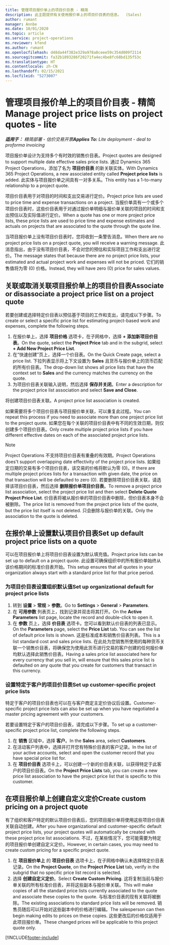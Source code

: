 ```yaml
---
title: 管理项目报价单上的项目价目表 - 精简
description: 此主题提供有关使用报价单上的项目价目表的信息。  (Sales)
author: rumant
manager: Annbe
ms.date: 10/01/2020
ms.topic: article
ms.service: project-operations
ms.reviewer: kfend
ms.author: rumant
ms.openlocfilehash: d48da44f382e329a978a8ceee59c354d009f2114
ms.sourcegitcommit: fa32b1893286f20271fa4ec4be8fc68bd135f53c
ms.translationtype: HT
ms.contentlocale: zh-CN
ms.lasthandoff: 02/15/2021
ms.locfileid: "5273007"
---
```

# <a name="manage-project-price-lists-on-project-quotes---lite"></a><span data-ttu-id="420a5-104">管理项目报价单上的项目价目表 - 精简</span><span class="sxs-lookup"><span data-stu-id="420a5-104">Manage project price lists on project quotes - lite</span></span>

<span data-ttu-id="420a5-105">_**适用于：** 精简部署 - 估价交易开票_</span><span class="sxs-lookup"><span data-stu-id="420a5-105">_**Applies To:** Lite deployment - deal to proforma invoicing_</span></span>

<span data-ttu-id="420a5-106">项目报价单设计为支持多个有时效的销售价目表。</span><span class="sxs-lookup"><span data-stu-id="420a5-106">Project quotes are designed to support multiple date effective sales price lists.</span></span> <span data-ttu-id="420a5-107">通过 Dynamics 365 Project Operations，添加了名为 **项目价目表** 的新关联实体。</span><span class="sxs-lookup"><span data-stu-id="420a5-107">With Dynamics 365 Project Operations, a new associated entity called **Project price lists** is added.</span></span> <span data-ttu-id="420a5-108">此实体与项目报价单之间具有一对多关系。</span><span class="sxs-lookup"><span data-stu-id="420a5-108">This entity has a 1-to-many relationship to a project quote.</span></span>

<span data-ttu-id="420a5-109">项目价目表用于对项目的时间和支出交易进行定价。</span><span class="sxs-lookup"><span data-stu-id="420a5-109">Project price lists are used to price time and expense transactions on a project.</span></span> <span data-ttu-id="420a5-110">当报价单具有一个或多个项目价目表时，这些价目表用于对通过报价单明细与报价单关联的项目的时间和支出预估以及实际值进行定价。</span><span class="sxs-lookup"><span data-stu-id="420a5-110">When a quote has one or more project price lists, these price lists are used to price time and expense estimates and actuals on projects that are associated to the quote through the quote line.</span></span>

<span data-ttu-id="420a5-111">当项目报价单上没有项目价目表时，您将收到一条警告消息。</span><span class="sxs-lookup"><span data-stu-id="420a5-111">When there are no project price lists on a project quote, you will receive a warning message.</span></span> <span data-ttu-id="420a5-112">此消息指出，由于没有项目价目表，不会对您的预估和实际项目工作和支出进行定价。</span><span class="sxs-lookup"><span data-stu-id="420a5-112">The message states that because there are no project price lists, your estimated and actual project work and expenses will not be priced.</span></span> <span data-ttu-id="420a5-113">它们的销售值将为零 (0) 价格。</span><span class="sxs-lookup"><span data-stu-id="420a5-113">Instead, they will have zero (0) price for sales values.</span></span>

## <a name="associate-or-disassociate-a-project-price-list-on-a-project-quote"></a><span data-ttu-id="420a5-114">关联或取消关联项目报价单上的项目价目表</span><span class="sxs-lookup"><span data-stu-id="420a5-114">Associate or disassociate a project price list on a project quote</span></span>

<span data-ttu-id="420a5-115">若要创建或选择特定价目表以预估基于项目的工作和支出，请完成以下步骤。</span><span class="sxs-lookup"><span data-stu-id="420a5-115">To create or select a specific price list for estimating project-based work and expenses, complete the following steps.</span></span>

1. <span data-ttu-id="420a5-116">在报价单上，选择 **项目价格** 选项卡，在子网格中，选择 **+ 添加新项目价目表**。</span><span class="sxs-lookup"><span data-stu-id="420a5-116">On the quote, select the **Project Price** tab and in the subgrid, select **+ Add New Project Price List**.</span></span>
2. <span data-ttu-id="420a5-117">在“快速创建”页上，选择一个价目表。</span><span class="sxs-lookup"><span data-stu-id="420a5-117">On the Quick Create page, select a price list.</span></span> <span data-ttu-id="420a5-118">下拉列表显示将上下文设置为 **Sales** 且货币与报价单上的货币匹配的所有价目表。</span><span class="sxs-lookup"><span data-stu-id="420a5-118">The drop-down list shows all price lists that have the context set to **Sales** and the currency matches the currency on the quote.</span></span>
4. <span data-ttu-id="420a5-119">为项目价目表关联输入说明，然后选择 **保存并关闭**。</span><span class="sxs-lookup"><span data-stu-id="420a5-119">Enter a description for the project price list association and select **Save and Close**.</span></span>

<span data-ttu-id="420a5-120">将创建项目价目表关联。</span><span class="sxs-lookup"><span data-stu-id="420a5-120">A project price list association is created.</span></span>

<span data-ttu-id="420a5-121">如果需要将多个项目价目表与项目报价单关联，可以重复此过程。</span><span class="sxs-lookup"><span data-stu-id="420a5-121">You can repeat this process if you need to associate more than one project price list to the project quote.</span></span> <span data-ttu-id="420a5-122">如果您在每个关联的项目价目表中有不同的生效日期，则仅创建多个项目价目表。</span><span class="sxs-lookup"><span data-stu-id="420a5-122">Only create multiple project price lists if you have different effective dates on each of the associated project price lists.</span></span>

> [!NOTE]
> <span data-ttu-id="420a5-123">Project Operations 不支持项目价目表有重叠的有效期。</span><span class="sxs-lookup"><span data-stu-id="420a5-123">Project Operations does't support overlapping date effectivity of the project price lists.</span></span> <span data-ttu-id="420a5-124">如果给定日期的交易有多个项目价目表，该交易的价格将默认为零 (0)。</span><span class="sxs-lookup"><span data-stu-id="420a5-124">If there are multiple project prices lists for a transaction with given date, the price on that transaction will be defaulted to zero (0).</span></span>
<span data-ttu-id="420a5-125">若要删除项目价目表关联，请选择该项目价目表，然后选择 **删除报价单项目价目表**。</span><span class="sxs-lookup"><span data-stu-id="420a5-125">To remove a project price list association, select the project price list and then select **Delete Quote Project Price List**.</span></span> <span data-ttu-id="420a5-126">价目表将被从报价单的项目价目表中删除，但价目表本身不会被删除。</span><span class="sxs-lookup"><span data-stu-id="420a5-126">The price list is removed from the project price lists of the quote, but the price list itself is not deleted.</span></span> <span data-ttu-id="420a5-127">只会删除与报价单的关联。</span><span class="sxs-lookup"><span data-stu-id="420a5-127">Only the association to the quote is deleted.</span></span>

## <a name="set-up-default-project-price-lists-on-a-quote"></a><span data-ttu-id="420a5-128">在报价单上设置默认项目价目表</span><span class="sxs-lookup"><span data-stu-id="420a5-128">Set up default project price lists on a quote</span></span>

<span data-ttu-id="420a5-129">可以在项目报价单上将项目价目表设置为默认填充值。</span><span class="sxs-lookup"><span data-stu-id="420a5-129">Project price lists can be set up to default on a project quote.</span></span> <span data-ttu-id="420a5-130">此设置可确保组织中的所有报价单始终从该价格期间的标准价目表开始。</span><span class="sxs-lookup"><span data-stu-id="420a5-130">This setup ensures that all quotes in your organization always start with a standard price list for that price period.</span></span>

### <a name="set-up-organizational-default-for-project-price-lists"></a><span data-ttu-id="420a5-131">为项目价目表设置组织默认值</span><span class="sxs-lookup"><span data-stu-id="420a5-131">Set up organizational default for project price lists</span></span>

1. <span data-ttu-id="420a5-132">转到 **设置** > **常规** > **参数**。</span><span class="sxs-lookup"><span data-stu-id="420a5-132">Go to **Settings** > **General** > **Parameters**.</span></span>
2. <span data-ttu-id="420a5-133">在 **可用参数** 列表页上，找到记录并双击将其打开。</span><span class="sxs-lookup"><span data-stu-id="420a5-133">On the **Active Parameters** list page, locate the record and double-click to open it.</span></span> 
3. <span data-ttu-id="420a5-134">在 **参数** 页上，选择 **价目表** 选项卡。您可以看到默认价目表的列表已显示。</span><span class="sxs-lookup"><span data-stu-id="420a5-134">On the **Parameters** page, select the **Price List** tab. You can see the list of default price lists is shown.</span></span> <span data-ttu-id="420a5-135">这是标准成本和销售价目表列表。</span><span class="sxs-lookup"><span data-stu-id="420a5-135">This is a list standard cost and sales price lists.</span></span> <span data-ttu-id="420a5-136">在此处为您销售所使用的每种货币关联一个销售价目表，将确保您为使用此货币进行交易的客户创建的任何报价单均默认选择此销售价目表。</span><span class="sxs-lookup"><span data-stu-id="420a5-136">Having a sales price list associated here for every currency that you sell in, will ensure that this sales price list is defaulted on any quote that you create for customers that transact in this currency.</span></span>

### <a name="set-up-customer-specific-project-price-lists"></a><span data-ttu-id="420a5-137">设置特定于客户的项目价目表</span><span class="sxs-lookup"><span data-stu-id="420a5-137">Set up customer-specific project price lists</span></span>

<span data-ttu-id="420a5-138">特定于客户的项目价目表也可以在与客户商定主定价协议后设置。</span><span class="sxs-lookup"><span data-stu-id="420a5-138">Customer-specific project price lists can also be set up when you have negotiated a master pricing agreement with your customers.</span></span>

<span data-ttu-id="420a5-139">若要设置特定于客户的项目价目表，请完成以下步骤。</span><span class="sxs-lookup"><span data-stu-id="420a5-139">To set up a customer-specific project price list, complete the following steps.</span></span>

1. <span data-ttu-id="420a5-140">在 **销售** 区域中，选择 **客户**。</span><span class="sxs-lookup"><span data-stu-id="420a5-140">In the **Sales** area, select **Customers**.</span></span>
2. <span data-ttu-id="420a5-141">在活动客户列表中，选择并打开您有特殊价目表的客户记录。</span><span class="sxs-lookup"><span data-stu-id="420a5-141">In the list of your active accounts, select and open the customer record that you have special price list for.</span></span>
3. <span data-ttu-id="420a5-142">在 **项目价目表** 选项卡上，可以创建一个新的价目表关联，以获得特定于此客户的项目价目表。</span><span class="sxs-lookup"><span data-stu-id="420a5-142">On the **Project Price Lists** tab, you can create a new price list association to have the project price list that is specific to this customer.</span></span>

## <a name="create-custom-pricing-on-a-project-quote"></a><span data-ttu-id="420a5-143">在项目报价单上创建自定义定价</span><span class="sxs-lookup"><span data-stu-id="420a5-143">Create custom pricing on a project quote</span></span>

<span data-ttu-id="420a5-144">有了组织和客户特定的默认项目价目表后，您的项目报价单将使用这些项目价目表关联自动创建。</span><span class="sxs-lookup"><span data-stu-id="420a5-144">After you have organizational and customer-specific default project price lists, your project quotes will automatically be created with these project price list associations.</span></span> <span data-ttu-id="420a5-145">不过，在某些情况下，您可能需要为特定的项目报价单创建自定义定价。</span><span class="sxs-lookup"><span data-stu-id="420a5-145">However, in certain cases, you may need to create custom pricing for a specific project quote.</span></span> 

1. <span data-ttu-id="420a5-146">在 **项目报价单上** 的 **项目价目表** 选项卡上，在子网格中确认未选择特定价目表记录。</span><span class="sxs-lookup"><span data-stu-id="420a5-146">On the **Project Quote**, on the **Project Price List** tab, verify in the subgrid that no specific price list record is selected.</span></span>
2. <span data-ttu-id="420a5-147">选择 **创建自定义定价**。</span><span class="sxs-lookup"><span data-stu-id="420a5-147">Select **Create Custom Pricing**.</span></span> <span data-ttu-id="420a5-148">这将复制当前与报价单关联的所有标准价目表，并将这些副本与报价单关联。</span><span class="sxs-lookup"><span data-stu-id="420a5-148">This will make copies of all the standard price lists currently associated to the quote and associate these copies to the quote.</span></span> <span data-ttu-id="420a5-149">与标准价目表的现有关联将被删除。</span><span class="sxs-lookup"><span data-stu-id="420a5-149">The existing associations to standard price lists will be removed.</span></span> <span data-ttu-id="420a5-150">销售员随后可以开始对这些副本中的价格进行编辑。</span><span class="sxs-lookup"><span data-stu-id="420a5-150">The salesperson can then begin making edits to prices on these copies.</span></span> <span data-ttu-id="420a5-151">这些更改后的价格仅适用于此项目报价单。</span><span class="sxs-lookup"><span data-stu-id="420a5-151">These changed prices will be applicable to this project quote only.</span></span>


[!INCLUDE[footer-include](../../includes/footer-banner.md)]